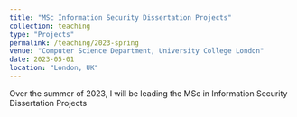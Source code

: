 ```yaml
---
title: "MSc Information Security Dissertation Projects"
collection: teaching
type: "Projects"
permalink: /teaching/2023-spring
venue: "Computer Science Department, University College London"
date: 2023-05-01
location: "London, UK"
---
```


Over the summer of 2023, I will be leading the MSc in Information Security Dissertation Projects